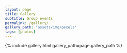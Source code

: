 ```yaml
---
layout: page
title: Gallery
subtitle: Group events
permalink: /gallery/
gallery_path: "assets/img/pexels"
tags: [photos]
---
```




{% include gallery.html gallery_path=page.gallery_path %}
